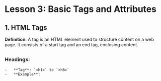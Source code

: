 # **Lesson 3: Basic Tags and Attributes**

## **1. HTML Tags**

**Definition**: A tag is an HTML element used to structure content on a web page. It consists of a start tag and an end tag, enclosing content.

##
### **Headings**:
    
    -   **Tag**: `<h1>` to `<h6>`
    -   **Example**:
       
           
        
<!--stackedit_data:
eyJoaXN0b3J5IjpbLTE3MTAxNjEzMjhdfQ==
-->